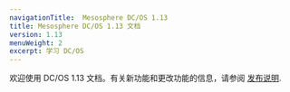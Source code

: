 ```yaml
---
navigationTitle:  Mesosphere DC/OS 1.13
title: Mesosphere DC/OS 1.13 文档
version: 1.13
menuWeight: 2
excerpt: 学习 DC/OS
---
```


欢迎使用 DC/OS 1.13 文档。有关新功能和更改功能的信息，请参阅 [发布说明](/mesosphere/dcos/cn/1.13/release-notes/).
